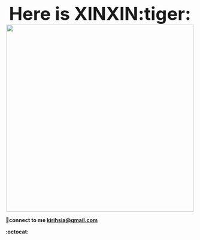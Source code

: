 <div align='center' ><b><font size='10'>Here is XINXIN:tiger: <b></font></div>

  
<div id="header" align="center">
  <img src="https://media.giphy.com/media/qQRfz2VfUbDeebczif/giphy.gif" width="500"/>
</div>  
  

  
:email:connect to me kirihsia@gmail.com

  
  
:octocat:
  
<!--
**kirihsia/kirihsia** is a ✨ _special_ ✨ repository because its `README.md` (this file) appears on your GitHub profile.

Here are some ideas to get you started:

- 🔭 I’m currently working on ...
- 🌱 I’m currently learning ...
- 👯 I’m looking to collaborate on ...
- 🤔 I’m looking for help with ...
- 💬 Ask me about ...
- 📫 How to reach me: ...
- 😄 Pronouns: ...
- ⚡ Fun fact: ...
-->
